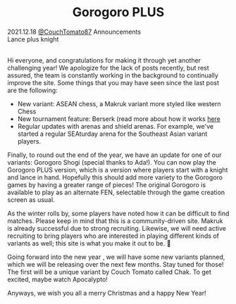 <h1 align="center">Gorogoro PLUS</h1>

<div class="meta-headline">
    <div class= "meta">
        <span class="text">2021.12.18</span>
        <span class="text"><a href="/@/CouchTomato87">@CouchTomato87</a></span>
        <span class="text">Announcements</span>
    </div>
    <div class= "headline">Lance plus knight</div>
</div>
</br>

Hi everyone, and congratulations for making it through yet another challenging year! We apologize for the lack of posts recently, but rest assured, the team is constantly working in the background to continually improve the site. Some things that you may have seen since the last post are the following:

* New variant: ASEAN chess, a Makruk variant more styled like western Chess
* New tournament feature: Berserk (read more about how it works [here](https://lichess.org/tournament/help?system=arena)
* Regular updates with arenas and shield arenas. For example, we've started a regular SEAturday arena for the Southeast Asian variant players.

Finally, to round out the end of the year, we have an update for one of our variants: Gorogoro Shogi (special thanks to Ada!). You can now play the Gorogoro PLUS version, which is a version where players start with a knight and lance in hand. Hopefully this should add more variety to the Gorogoro games by having a greater range of pieces! The original Gorogoro is available to play as an alternate FEN, selectable through the game creation screen as usual.

As the winter rolls by, some players have noted how it can be difficult to find matches. Please keep in mind that this is a community-driven site. Makruk is already successful due to strong recruiting. Likewise, we will need active recruiting to bring players who are interested in playing different kinds of variants as well; this site is what you make it out to be. 🙂

Going forward into the new year , we will have some new variants planned, which we will be releasing over the next few months. Stay tuned for those! The first will be a unique variant by Couch Tomato called Chak. To get excited, maybe watch Apocalypto!

Anyways, we wish you all a merry Christmas and a happy New Year!
